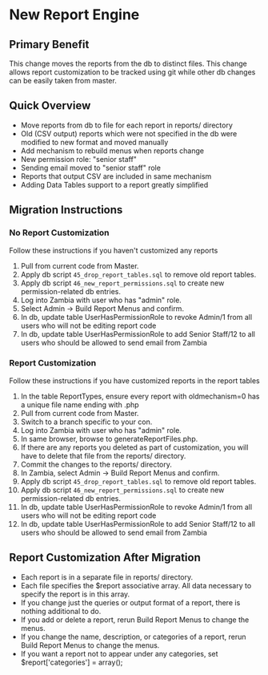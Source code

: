 # New Report Engine

## Primary Benefit

This change moves the reports from the db to distinct files.  This change allows report
customization to be tracked using git while other db changes can be easily taken from master.

## Quick Overview

* Move reports from db to file for each report in reports/ directory
* Old (CSV output) reports which were not specified in the db were modified to new
format and moved manually
* Add mechanism to rebuild menus when reports change
* New permission role: "senior staff"
* Sending email moved to "senior staff" role
* Reports that output CSV are included in same mechanism
* Adding Data Tables support to a report greatly simplified

## Migration Instructions

### No Report Customization

Follow these instructions if you haven't customized any reports

1) Pull from current code from Master.
1) Apply db script `45_drop_report_tables.sql` to remove old report tables.
1) Apply db script `46_new_report_permissions.sql` to create new permission-related db entries.
1) Log into Zambia with user who has "admin" role.
1) Select Admin -> Build Report Menus and confirm.
1) In db, update table UserHasPermissionRole to revoke Admin/1 from all users who will not be
editing report code
1) In db, update table UserHasPermissionRole to add Senior Staff/12 to all users who
should be allowed to send email from Zambia

### Report Customization

Follow these instructions if you have customized reports in the report tables

1) In the table ReportTypes, ensure every report with oldmechanism=0 has a unique file name
ending with .php
1) Pull from current code from Master.
1) Switch to a branch specific to your con.
1) Log into Zambia with user who has "admin" role.
1) In same browser, browse to generateReportFiles.php.
1) If there are any reports you deleted as part of customization, you will have to
delete that file from the reports/ directory.
1) Commit the changes to the reports/ directory.
1) In Zambia, select Admin -> Build Report Menus and confirm.
1) Apply db script `45_drop_report_tables.sql` to remove old report tables.
1) Apply db script `46_new_report_permissions.sql` to create new permission-related db entries.
1) In db, update table UserHasPermissionRole to revoke Admin/1 from all users who will not be
editing report code
1) In db, update table UserHasPermissionRole to add Senior Staff/12 to all users who
should be allowed to send email from Zambia

## Report Customization After Migration

* Each report is in a separate file in reports/ directory.
* Each file specifies the $report associative array.  All data necessary to specify
the report is in this array.
* If you change just the queries or output format of a report, there is nothing additional to do.
* If you add or delete a report, rerun Build Report Menus to change the menus.
* If you change the name, description, or categories of a report, rerun Build Report Menus to change the menus.
* If you want a report not to appear under any categories, set $report\['categories'] = array();


